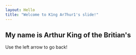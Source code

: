 ```yaml
---
layout: Hello
title: "Welcome to K1ng Ar7hur1's slide!"
---
```

My name is Arthur King of the Britian's
---
Use the left arrow to go back!
